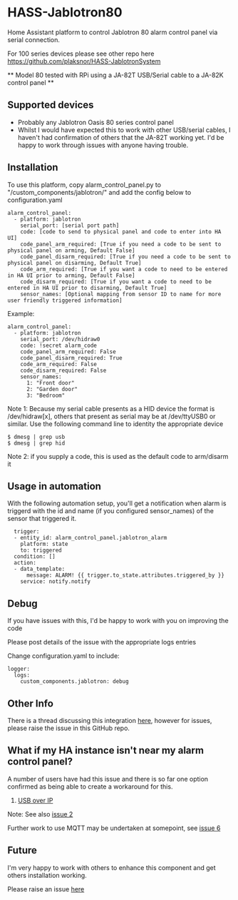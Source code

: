 # HASS-Jablotron80

Home Assistant platform to control Jablotron 80 alarm control panel via serial connection.

For 100 series devices please see other repo here https://github.com/plaksnor/HASS-JablotronSystem

** Model 80 tested with RPi using a JA-82T USB/Serial cable to a JA-82K control panel **

## Supported devices
- Probably any Jablotron Oasis 80 series control panel
- Whilst I would have expected this to work with other USB/serial cables, I haven't had confirmation of others that the JA-82T working yet. I'd be happy to work through issues with anyone having trouble.

## Installation
To use this platform, copy alarm_control_panel.py to "<home assistant config dir>/custom_components/jablotron/" and add the config below to configuration.yaml

```
alarm_control_panel:
  - platform: jablotron
    serial_port: [serial port path]    
    code: [code to send to physical panel and code to enter into HA UI]
    code_panel_arm_required: [True if you need a code to be sent to physical panel on arming, Default False]
    code_panel_disarm_required: [True if you need a code to be sent to physical panel on disarming, Default True]
    code_arm_required: [True if you want a code to need to be entered in HA UI prior to arming, Default False]
    code_disarm_required: [True if you want a code to need to be entered in HA UI prior to disarming, Default True]
    sensor_names: [Optional mapping from sensor ID to name for more user friendly triggered information]
```

Example:
```
alarm_control_panel:
  - platform: jablotron
    serial_port: /dev/hidraw0     
    code: !secret alarm_code
    code_panel_arm_required: False
    code_panel_disarm_required: True
    code_arm_required: False
    code_disarm_required: False
    sensor_names: 
      1: "Front door"
      2: "Garden door"
      3: "Bedroom"
```

Note 1: Because my serial cable presents as a HID device the format is /dev/hidraw[x], others that present as serial may be at /dev/ttyUSB0 or similar. Use the following command line to identity the appropriate device

```
$ dmesg | grep usb
$ dmesg | grep hid
```

Note 2: if you supply a code, this is used as the default code to arm/disarm it

## Usage in automation
With the following automation setup, you'll get a notification when alarm is triggerd with the id and name (if you configured sensor_names) of the sensor that triggered it.

```
  trigger:
  - entity_id: alarm_control_panel.jablotron_alarm
    platform: state
    to: triggered
  condition: []
  action:
  - data_template:
      message: ALARM! {{ trigger.to_state.attributes.triggered_by }}
    service: notify.notify
```

## Debug

If you have issues with this, I'd be happy to work with you on improving the code

Please post details of the issue with the appropriate logs entries

Change configuration.yaml to include:

```
logger:
  logs:
    custom_components.jablotron: debug
```

## Other Info

There is a thread discussing this integration [here](https://community.home-assistant.io/t/jablotron-ja-80-series-and-ja-100-series-alarm-integration/113315/3), however for issues, please raise the issue in this GitHub repo. 

## What if my HA instance isn't near my alarm control panel?

A number of users have had this issue and there is so far one option confirmed as being able to create a workaround for this.

1. [USB over IP](https://derushadigital.com/other%20projects/2019/02/19/RPi-USBIP-ZWave.html)

Note: See also [issue 2](https://github.com/mattsaxon/HASS-Jablotron80/issues/8)

Further work to use MQTT may be undertaken at somepoint, see [issue 6](https://github.com/mattsaxon/HASS-Jablotron80/issues/6) 

## Future

I'm very happy to work with others to enhance this component and get others installation working.

Please raise an issue [here](https://github.com/mattsaxon/HASS-Jablotron80/issues)  
